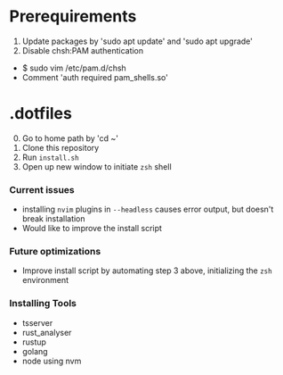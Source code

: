 # Prerequirements

1. Update packages by 'sudo apt update' and 'sudo apt upgrade'
2. Disable chsh:PAM authentication
  - $ sudo vim /etc/pam.d/chsh
  - Comment 'auth required pam_shells.so'

# .dotfiles

0. Go to home path by 'cd ~'
1. Clone this repository
2. Run `install.sh`
3. Open up new window to initiate `zsh` shell

### Current issues

- installing `nvim` plugins in `--headless` causes error output, but doesn't break installation
- Would like to improve the install script

### Future optimizations

- Improve install script by automating step 3 above, initializing the `zsh` environment


### Installing Tools

- tsserver
- rust_analyser
- rustup
- golang
- node using nvm

